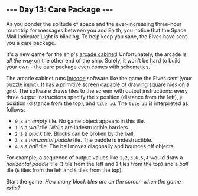 <h2>--- Day 13: Care Package ---</h2><p>As you ponder the solitude of space and the ever-increasing three-hour roundtrip for messages between you and Earth, you notice that the Space Mail Indicator Light is blinking.  To help keep you sane, the Elves have sent you a care package.</p>
<p>It&apos;s a new game for the ship&apos;s <a href="https://en.wikipedia.org/wiki/Arcade_cabinet">arcade cabinet</a>! Unfortunately, the arcade is <em>all the way</em> on the other end of the ship. Surely, it won&apos;t be hard to build your own - the care package even comes with schematics.</p>
<p>The arcade cabinet runs <a href="9">Intcode</a> software like the game the Elves sent (your puzzle input). It has a primitive screen capable of drawing square <em>tiles</em> on a grid.  The software draws tiles to the screen with output instructions: every three output instructions specify the <code>x</code> position (distance from the left), <code>y</code> position (distance from the top), and <code>tile id</code>. The <code>tile id</code> is interpreted as follows:</p>
<ul>
<li><code>0</code> is an <em>empty</em> tile.  No game object appears in this tile.</li>
<li><code>1</code> is a <em>wall</em> tile.  Walls are indestructible barriers.</li>
<li><code>2</code> is a <em>block</em> tile.  Blocks can be broken by the ball.</li>
<li><code>3</code> is a <em>horizontal paddle</em> tile.  The paddle is indestructible.</li>
<li><code>4</code> is a <em>ball</em> tile.  The ball moves diagonally and bounces off objects.</li>
</ul>
<p>For example, a sequence of output values like <code>1,2,3,6,5,4</code> would draw a <em>horizontal paddle</em> tile (<code>1</code> tile from the left and <code>2</code> tiles from the top) and a <em>ball</em> tile (<code>6</code> tiles from the left and <code>5</code> tiles from the top).</p>
<p>Start the game. <em>How many block tiles are on the screen when the game exits?</em></p>
